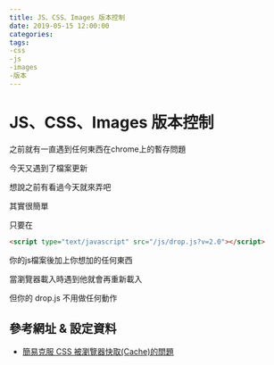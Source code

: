 ```yaml
---
title: JS、CSS、Images 版本控制
date: 2019-05-15 12:00:00
categories: 
tags:
-css
-js
-images
-版本
---
```


# JS、CSS、Images 版本控制

之前就有一直遇到任何東西在chrome上的暫存問題

今天又遇到了檔案更新

想說之前有看過今天就來弄吧

其實很簡單

只要在

```html
<script type="text/javascript" src="/js/drop.js?v=2.0"></script>
```

你的js檔案後加上你想加的任何東西

當瀏覽器載入時遇到他就會再重新載入

但你的 drop.js 不用做任何動作

## 參考網址 & 設定資料

- [簡易克服 CSS 被瀏覽器快取(Cache)的問題](https://blog.miniasp.com/post/2008/02/03/Avoid-browser-cache-problem-on-css-or-javascript-file "The Will Will Web")
